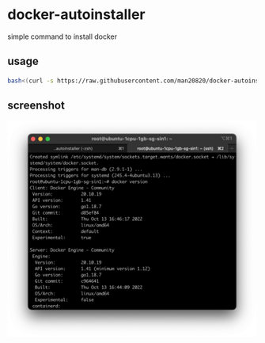 # docker-autoinstaller

simple command to install docker

## usage

```bash
bash<(curl -s https://raw.githubusercontent.com/man20820/docker-autoinstaller/main/run.sh)
```
## screenshot

![docker version](/screenshot/screenshot.png?raw=true "docker version")
